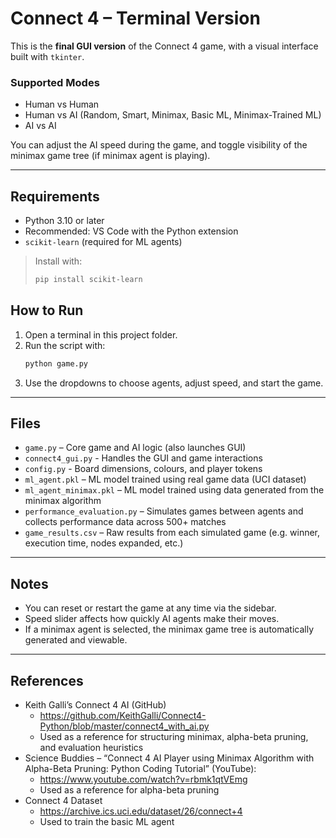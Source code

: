 # Connect 4 – Terminal Version

This is the **final GUI version** of the Connect 4 game, with a visual interface built with `tkinter`.

### Supported Modes

- Human vs Human
- Human vs AI (Random, Smart, Minimax, Basic ML, Minimax-Trained ML)
- AI vs AI

You can adjust the AI speed during the game, and toggle visibility of the minimax game tree (if minimax agent is playing).

---

## Requirements

- Python 3.10 or later
- Recommended: VS Code with the Python extension
- `scikit-learn` (required for ML agents)

> Install with:
>
> ```bash
> pip install scikit-learn
> ```

## How to Run

1. Open a terminal in this project folder.
2. Run the script with:
   ```bash
   python game.py
   ```
3. Use the dropdowns to choose agents, adjust speed, and start the game.

---

## Files

- `game.py` – Core game and AI logic (also launches GUI)
- `connect4_gui.py` - Handles the GUI and game interactions
- `config.py` - Board dimensions, colours, and player tokens
- `ml_agent.pkl` – ML model trained using real game data (UCI dataset)
- `ml_agent_minimax.pkl` – ML model trained using data generated from the minimax algorithm
- `performance_evaluation.py` – Simulates games between agents and collects performance data across 500+ matches
- `game_results.csv` – Raw results from each simulated game (e.g. winner, execution time, nodes expanded, etc.)
  
---

## Notes

- You can reset or restart the game at any time via the sidebar.
- Speed slider affects how quickly AI agents make their moves.
- If a minimax agent is selected, the minimax game tree is automatically generated and viewable.

---

## References

- Keith Galli’s Connect 4 AI (GitHub)
  - https://github.com/KeithGalli/Connect4-Python/blob/master/connect4_with_ai.py
  - Used as a reference for structuring minimax, alpha-beta pruning, and evaluation heuristics
- Science Buddies – “Connect 4 AI Player using Minimax Algorithm with Alpha-Beta Pruning: Python Coding Tutorial” (YouTube):
  - https://www.youtube.com/watch?v=rbmk1qtVEmg
  - Used as a reference for alpha-beta pruning
- Connect 4 Dataset
  - https://archive.ics.uci.edu/dataset/26/connect+4
  - Used to train the basic ML agent

